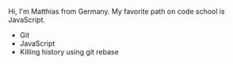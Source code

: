 Hi, I'm Matthias from Germany.
My favorite path on code school is JavaScript.

* Git
* JavaScript
* Killing history using git rebase
